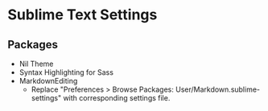 # Sublime Text Settings

## Packages

- Nil Theme
- Syntax Highlighting for Sass
- MarkdownEditing
  + Replace "Preferences > Browse Packages: User/Markdown.sublime-settings" with corresponding settings file.
